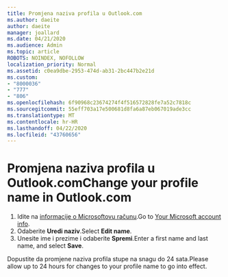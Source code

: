 ```yaml
---
title: Promjena naziva profila u Outlook.com
ms.author: daeite
author: daeite
manager: joallard
ms.date: 04/21/2020
ms.audience: Admin
ms.topic: article
ROBOTS: NOINDEX, NOFOLLOW
localization_priority: Normal
ms.assetid: c0ea9dbe-2953-474d-ab31-2bc447b2e21d
ms.custom:
- "8000036"
- "777"
- "806"
ms.openlocfilehash: 6f90968c23674274f4f516572828fe7a52c7818c
ms.sourcegitcommit: 55eff703a17e500681d8fa6a87eb067019ade3cc
ms.translationtype: MT
ms.contentlocale: hr-HR
ms.lasthandoff: 04/22/2020
ms.locfileid: "43760656"
---
```

# <a name="change-your-profile-name-in-outlookcom"></a><span data-ttu-id="01788-102">Promjena naziva profila u Outlook.com</span><span class="sxs-lookup"><span data-stu-id="01788-102">Change your profile name in Outlook.com</span></span>

1. <span data-ttu-id="01788-103">Idite na [informacije o Microsoftovu računu](https://go.microsoft.com/fwlink/p/?linkid=860841).</span><span class="sxs-lookup"><span data-stu-id="01788-103">Go to [Your Microsoft account info](https://go.microsoft.com/fwlink/p/?linkid=860841).</span></span>
2. <span data-ttu-id="01788-104">Odaberite **Uredi naziv**.</span><span class="sxs-lookup"><span data-stu-id="01788-104">Select **Edit name**.</span></span>
3. <span data-ttu-id="01788-105">Unesite ime i prezime i odaberite **Spremi**.</span><span class="sxs-lookup"><span data-stu-id="01788-105">Enter a first name and last name, and select **Save**.</span></span>

<span data-ttu-id="01788-106">Dopustite da promjene naziva profila stupe na snagu do 24 sata.</span><span class="sxs-lookup"><span data-stu-id="01788-106">Please allow up to 24 hours for changes to your profile name to go into effect.</span></span>